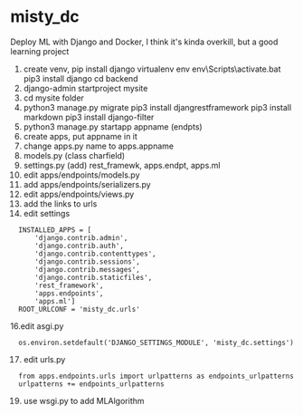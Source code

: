 # misty_dc
Deploy ML with Django and Docker, I think it's kinda overkill, but a good learning project

1. create venv, pip install django
 virtualenv env
env\Scripts\activate.bat
pip3 install django
cd backend
2. django-admin startproject mysite
3. cd mysite folder
4. python3 manage.py migrate
pip3 install djangrestframework
pip3 install markdown
pip3 install django-filter
5. python3 manage.py startapp appname (endpts)
6. create apps, put appname in it 
7. change apps.py name to apps.appname
8. models.py (class charfield)
9. settings.py (add)
rest_framewk, apps.endpt, apps.ml
10. edit apps/endpoints/models.py
11. add apps/endpoints/serializers.py
12. edit apps/endpoints/views.py
13. add the links to urls 
14. edit settings
```
  INSTALLED_APPS = [
      'django.contrib.admin',
      'django.contrib.auth',
      'django.contrib.contenttypes',
      'django.contrib.sessions',
      'django.contrib.messages',
      'django.contrib.staticfiles',
      'rest_framework',
      'apps.endpoints',
      'apps.ml'] 
  ROOT_URLCONF = 'misty_dc.urls'
```
16.edit asgi.py 
```
  os.environ.setdefault('DJANGO_SETTINGS_MODULE', 'misty_dc.settings')
```
17. edit urls.py
```
  from apps.endpoints.urls import urlpatterns as endpoints_urlpatterns
  urlpatterns += endpoints_urlpatterns
```
19. use wsgi.py to add MLAlgorithm 
